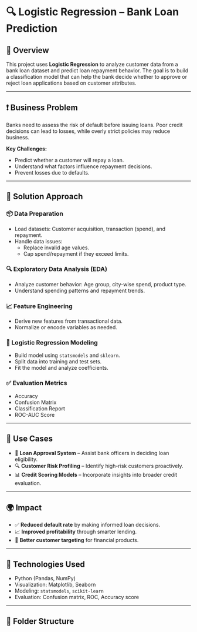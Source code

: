 # 🔍 Logistic Regression – Bank Loan Prediction

## 📘 Overview

This project uses **Logistic Regression** to analyze customer data from a bank loan dataset and predict loan repayment behavior. The goal is to build a classification model that can help the bank decide whether to approve or reject loan applications based on customer attributes.

---

## ❗ Business Problem

Banks need to assess the risk of default before issuing loans. Poor credit decisions can lead to losses, while overly strict policies may reduce business.

**Key Challenges:**
- Predict whether a customer will repay a loan.
- Understand what factors influence repayment decisions.
- Prevent losses due to defaults.

---

## 🧰 Solution Approach

### 📦 Data Preparation
- Load datasets: Customer acquisition, transaction (spend), and repayment.
- Handle data issues:
  - Replace invalid age values.
  - Cap spend/repayment if they exceed limits.

### 🔍 Exploratory Data Analysis (EDA)
- Analyze customer behavior: Age group, city-wise spend, product type.
- Understand spending patterns and repayment trends.

### 📈 Feature Engineering
- Derive new features from transactional data.
- Normalize or encode variables as needed.

### 🧠 Logistic Regression Modeling
- Build model using `statsmodels` and `sklearn`.
- Split data into training and test sets.
- Fit the model and analyze coefficients.

### ✅ Evaluation Metrics
- Accuracy
- Confusion Matrix
- Classification Report
- ROC-AUC Score

---

## 💼 Use Cases

- 🏦 **Loan Approval System** – Assist bank officers in deciding loan eligibility.
- 🔍 **Customer Risk Profiling** – Identify high-risk customers proactively.
- 📊 **Credit Scoring Models** – Incorporate insights into broader credit evaluation.

---

## 🌍 Impact

- ✅ **Reduced default rate** by making informed loan decisions.
- 📈 **Improved profitability** through smarter lending.
- 👥 **Better customer targeting** for financial products.

---

## 🧪 Technologies Used

- Python (Pandas, NumPy)
- Visualization: Matplotlib, Seaborn
- Modeling: `statsmodels`, `scikit-learn`
- Evaluation: Confusion matrix, ROC, Accuracy score

---

## 📁 Folder Structure


